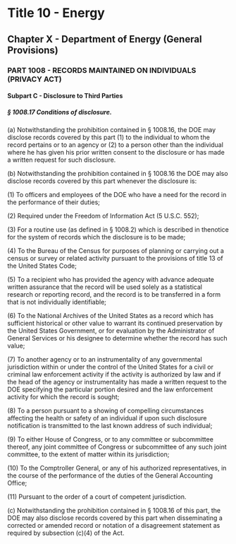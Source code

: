 
# Title 10 - Energy
## Chapter X - Department of Energy (General Provisions)
### PART 1008 - RECORDS MAINTAINED ON INDIVIDUALS (PRIVACY ACT)
#### Subpart C - Disclosure to Third Parties
##### § 1008.17 Conditions of disclosure.

(a) Notwithstanding the prohibition contained in § 1008.16, the DOE may disclose records covered by this part (1) to the individual to whom the record pertains or to an agency or (2) to a person other than the individual where he has given his prior written consent to the disclosure or has made a written request for such disclosure.

(b) Notwithstanding the prohibition contained in § 1008.16 the DOE may also disclose records covered by this part whenever the disclosure is:

(1) To officers and employees of the DOE who have a need for the record in the performance of their duties;

(2) Required under the Freedom of Information Act (5 U.S.C. 552);

(3) For a routine use (as defined in § 1008.2) which is described in thenotice for the system of records which the disclosure is to be made;

(4) To the Bureau of the Census for purposes of planning or carrying out a census or survey or related activity pursuant to the provisions of title 13 of the United States Code;

(5) To a recipient who has provided the agency with advance adequate written assurance that the record will be used solely as a statistical research or reporting record, and the record is to be transferred in a form that is not individually identifiable;

(6) To the National Archives of the United States as a record which has sufficient historical or other value to warrant its continued preservation by the United States Government, or for evaluation by the Administrator of General Services or his designee to determine whether the record has such value;

(7) To another agency or to an instrumentality of any governmental jurisdiction within or under the control of the United States for a civil or criminal law enforcement activity if the activity is authorized by law and if the head of the agency or instrumentality has made a written request to the DOE specifying the particular portion desired and the law enforcement activity for which the record is sought;

(8) To a person pursuant to a showing of compelling circumstances affecting the health or safety of an individual if upon such disclosure notification is transmitted to the last known address of such individual;

(9) To either House of Congress, or to any committee or subcommittee thereof, any joint committee of Congress or subcommittee of any such joint committee, to the extent of matter within its jurisdiction;

(10) To the Comptroller General, or any of his authorized representatives, in the course of the performance of the duties of the General Accounting Office;

(11) Pursuant to the order of a court of competent jurisdiction.

(c) Notwithstanding the prohibition contained in § 1008.16 of this part, the DOE may also disclose records covered by this part when disseminating a corrected or amended record or notation of a disagreement statement as required by subsection (c)(4) of the Act.
